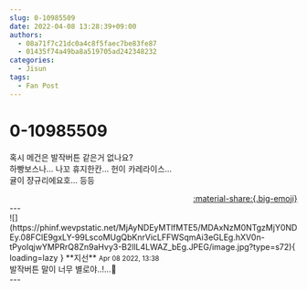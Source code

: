 ```yaml
---
slug: 0-10985509
date: 2022-04-08 13:28:39+09:00
authors:
  - 08a71f7c21dc0a4c8f5faec7be83fe87
  - 01435f74a49ba8a519705ad242348232
categories:
  - Jisun
tags:
  - Fan Post
---
```


# 0-10985509

<div class="post-container" markdown="1">
<div class="content-container md-sidebar__scrollwrap" markdown="1">

혹시 메건은 발작버튼 같은거 없나요?<br>하빵보스나... 나꼬 휴지한칸... 헌이 카레라이스...<br>귤이 쟝규리에요호... 등등

</div>
</div>

<div style="text-align: right;" markdown="1">
<a href="https://weverse.io/fromis9/fanpost/0-10985509" style="text-align: right;">:material-share:{.big-emoji}</a>
</div>
---

<div class="comments-container md-sidebar__scrollwrap" markdown="1">
<div class="comment" markdown="1">
<div class='id-container' markdown="1">
![](https://phinf.wevpstatic.net/MjAyNDEyMTlfMTE5/MDAxNzM0NTgzMjY0NDEy.08FClE9gxLY-99LscoMUgQbKnrVicLFFWSqmAi3eGLEg.hXV0n-tPyoIqjwYMPRrQ8Zn9aHvy3-B2llL4LWAZ_bEg.JPEG/image.jpg?type=s72){ loading=lazy }
**<span class="artist">지선</span>** <small>Apr 08 2022, 13:38</small><br>
</div>
<div class='comment-body' markdown="1">
발작버튼 말이 너무 별로야..!...🤔
</div>
</div>
</div>
---
